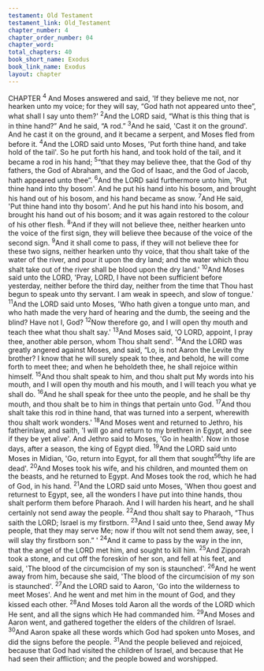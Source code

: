 ```yaml
---
testament: Old Testament
testament_link: Old_Testament
chapter_number: 4
chapter_order_number: 04
chapter_word: 
total_chapters: 40
book_short_name: Exodus
book_link_name: Exodus
layout: chapter
---
```



CHAPTER <sup>4</sup>
And Moses answered and said, 'If they believe me not, nor hearken unto my
voice; for they will say, “God hath not appeared unto thee”, what shall I say unto them?'
<sup>2</sup>And the LORD said, “What is this thing that is in thine hand?” And he said, “A rod.”
<sup>3</sup>And he said, 'Cast it on the ground'. And he cast it on the ground, and it became a
serpent, and Moses fled from before it. <sup>4</sup>And the LORD said unto Moses, 'Put forth
thine hand, and take hold of the tail'. So he put forth his hand, and took hold of the
tail, and it became a rod in his hand; <sup>5</sup>“that they may believe thee, that the God of thy
fathers, the God of Abraham, and the God of Isaac, and the God of Jacob, hath
appeared unto thee”. <sup>6</sup>And the LORD said furthermore unto him, 'Put thine hand into
thy bosom'. And he put his hand into his bosom, and brought his hand out of his
bosom, and his hand became as snow. <sup>7</sup>And He said, 'Put thine hand into thy bosom'.
And he put his hand into his bosom, and brought his hand out of his bosom; and it was
again restored to the colour of his other flesh. <sup>8</sup>'And if they will not believe thee, neither
hearken unto the voice of the first sign, they will believe thee because of the voice of the
second sign. <sup>9</sup>And it shall come to pass, if they will not believe thee for these two signs,
neither hearken unto thy voice, that thou shalt take of the water of the river, and pour
it upon the dry land; and the water which thou shalt take out of the river shall be blood
upon the dry land.'  <sup>10</sup>And Moses said unto the LORD, 'Pray, LORD, I have not been
sufficient before yesterday, neither before the third day, neither from the time that Thou
hast begun to speak unto thy servant. I am weak in speech, and slow of tongue.' <sup>11</sup>And
the LORD said unto Moses, 'Who hath given a tongue unto man, and who hath made
the very hard of hearing and the dumb, the seeing and the blind? Have not I, God?
<sup>12</sup>Now therefore go, and I will open thy mouth and teach thee what thou shalt say.'
<sup>13</sup>And Moses said, 'O LORD, appoint, I pray thee, another able person, whom Thou shalt
send'. <sup>14</sup>And the LORD was greatly angered against Moses, and said, “Lo, is not Aaron
the Levite thy brother? I know that he will surely speak to thee, and behold, he will
come forth to meet thee; and when he beholdeth thee, he shall rejoice within himself.
<sup>15</sup>And thou shalt speak to him, and thou shalt put My words into his mouth, and I will
open thy mouth and his mouth, and I will teach you what ye shall do. <sup>16</sup>And he shall
speak for thee unto the people, and he shall be thy mouth, and thou shalt be to him in
things that pertain unto God. <sup>17</sup>And thou shalt take this rod in thine hand, that was
turned into a serpent, wherewith thou shalt work wonders.' 
<sup>18</sup>And Moses went and returned to Jethro, his father­in­law, and saith, 'I will go
and return to my brethren in Egypt, and see if they be yet alive'. And Jethro said to
Moses, 'Go in health'. Now in those days, after a season, the king of Egypt died. <sup>19</sup>And
the LORD said unto Moses in Midian, 'Go, return into Egypt, for all them that sought<sup>56</sup>thy life are dead'. <sup>20</sup>And Moses took his wife, and his children, and mounted them on
the beasts, and he returned to Egypt. And Moses took the rod, which he had of God, in
his hand. <sup>21</sup>And the LORD said unto Moses, 'When thou goest and returnest to Egypt,
see, all the wonders I have put into thine hands, thou shalt perform them before
Pharaoh. And I will harden his heart, and he shall certainly not send away the people.
<sup>22</sup>And thou shalt say to Pharaoh, “Thus saith the LORD; Israel is my firstborn. <sup>23</sup>And I
said unto thee, Send away My people, that they may serve Me; now if thou wilt not send
them away, see, I will slay thy firstborn son.” ' <sup>24</sup>And it came to pass by the way in the
inn, that the angel of the LORD met him, and sought to kill him. <sup>25</sup>And Zipporah took a
stone, and cut off the foreskin of her son, and fell at his feet, and said, 'The blood of the
circumcision of my son is staunched'. <sup>26</sup>And he went away from him, because she said,
'The blood of the circumcision of my son is staunched'. 
<sup>27</sup>And the LORD said to Aaron, 'Go into the wilderness to meet Moses'. And he
went and met him in the mount of God, and they kissed each other. <sup>28</sup>And Moses told
Aaron all the words of the LORD which He sent, and all the signs which He had
commanded him. <sup>29</sup>And Moses and Aaron went, and gathered together the elders of the
children of Israel. <sup>30</sup>And Aaron spake all these words which God had spoken unto
Moses, and did the signs before the people. <sup>31</sup>And the people believed and rejoiced,
because that God had visited the children of Israel, and because that He had seen their
affliction; and the people bowed and worshipped.